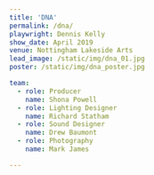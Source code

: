 ```yaml
---
title: 'DNA'
permalink: /dna/
playwright: Dennis Kelly
show_date: April 2019
venue: Nottingham Lakeside Arts
lead_image: /static/img/dna_01.jpg
poster: /static/img/dna_poster.jpg

team:
  - role: Producer
    name: Shona Powell 
  - role: Lighting Designer
    name: Richard Statham
  - role: Sound Designer
    name: Drew Baumont
  - role: Photography
    name: Mark James

---
```


